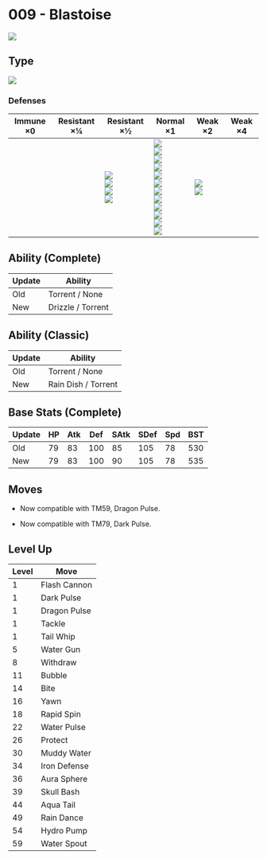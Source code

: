# 009 - Blastoise
![][009]

## Type

![][water]

### Defenses

Immune ×0 | Resistant ×¼ | Resistant ×½                                             | Normal ×1                                                                                                                                                                                 | Weak ×2                          | Weak ×4 | 
---       | ---          | ---                                                      | ---                                                                                                                                                                                       | ---                              | ---     | 
          |              | ![][steel]<br> ![][fire]<br> ![][water]<br> ![][ice]<br> | ![][normal]<br> ![][fighting]<br> ![][flying]<br> ![][poison]<br> ![][ground]<br> ![][rock]<br> ![][bug]<br> ![][ghost]<br> ![][psychic]<br> ![][dragon]<br> ![][dark]<br> ![][fairy]<br> | ![][grass]<br> ![][electric]<br> |         | 

## Ability (Complete)

Update | Ability           | 
---    | ---               | 
Old    | Torrent / None    | 
New    | Drizzle / Torrent | 

## Ability (Classic)

Update | Ability             | 
---    | ---                 | 
Old    | Torrent / None      | 
New    | Rain Dish / Torrent | 

## Base Stats (Complete)

Update | HP  | Atk | Def | SAtk | SDef | Spd | BST | 
---    | --- | --- | --- | ---  | ---  | --- | --- | 
Old    | 79  | 83  | 100 | 85   | 105  | 78  | 530 | 
New    | 79  | 83  | 100 | 90   | 105  | 78  | 535 | 

## Moves

 - Now compatible with TM59, Dragon Pulse.

 - Now compatible with TM79, Dark Pulse.

## Level Up

Level | Move         | 
---   | ---          | 
1     | Flash Cannon | 
1     | Dark Pulse   | 
1     | Dragon Pulse | 
1     | Tackle       | 
1     | Tail Whip    | 
5     | Water Gun    | 
8     | Withdraw     | 
11    | Bubble       | 
14    | Bite         | 
16    | Yawn         | 
18    | Rapid Spin   | 
22    | Water Pulse  | 
26    | Protect      | 
30    | Muddy Water  | 
34    | Iron Defense | 
36    | Aura Sphere  | 
39    | Skull Bash   | 
44    | Aqua Tail    | 
49    | Rain Dance   | 
54    | Hydro Pump   | 
59    | Water Spout  | 

[009]: ../img/pokemon/009.png
[normal]: ../img/types/normal.png
[fire]: ../img/types/fire.png
[fighting]: ../img/types/fighting.png
[water]: ../img/types/water.png
[flying]: ../img/types/flying.png
[grass]: ../img/types/grass.png
[poison]: ../img/types/poison.png
[electric]: ../img/types/electric.png
[ground]: ../img/types/ground.png
[psychic]: ../img/types/psychic.png
[rock]: ../img/types/rock.png
[ice]: ../img/types/ice.png
[bug]: ../img/types/bug.png
[dragon]: ../img/types/dragon.png
[ghost]: ../img/types/ghost.png
[dark]: ../img/types/dark.png
[steel]: ../img/types/steel.png
[fairy]: ../img/types/fairy.png
